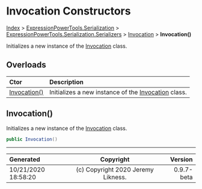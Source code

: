 ﻿# Invocation Constructors

[Index](../index.md) > [ExpressionPowerTools.Serialization](ExpressionPowerTools.Serialization.a.md) > [ExpressionPowerTools.Serialization.Serializers](ExpressionPowerTools.Serialization.Serializers.n.md) > [Invocation](ExpressionPowerTools.Serialization.Serializers.Invocation.cs.md) > **Invocation()**

Initializes a new instance of the [Invocation](ExpressionPowerTools.Serialization.Serializers.Invocation.cs.md) class.

## Overloads

| Ctor | Description |
| :-- | :-- |
| [Invocation()](#invocation) | Initializes a new instance of the [Invocation](ExpressionPowerTools.Serialization.Serializers.Invocation.cs.md) class. |

## Invocation()

Initializes a new instance of the [Invocation](ExpressionPowerTools.Serialization.Serializers.Invocation.cs.md) class.

```csharp
public Invocation()
```



---

| Generated | Copyright | Version |
| :-- | :-: | --: |
| 10/21/2020 18:58:20 | (c) Copyright 2020 Jeremy Likness. | 0.9.7-beta |
